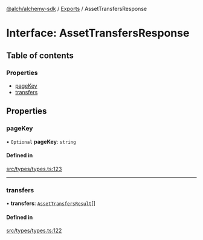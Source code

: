 [@alch/alchemy-sdk](../README.md) / [Exports](../modules.md) / AssetTransfersResponse

# Interface: AssetTransfersResponse

## Table of contents

### Properties

- [pageKey](AssetTransfersResponse.md#pagekey)
- [transfers](AssetTransfersResponse.md#transfers)

## Properties

### pageKey

• `Optional` **pageKey**: `string`

#### Defined in

[src/types/types.ts:123](https://github.com/alchemyplatform/alchemy-sdk-js/blob/0fdf0d4/src/types/types.ts#L123)

___

### transfers

• **transfers**: [`AssetTransfersResult`](AssetTransfersResult.md)[]

#### Defined in

[src/types/types.ts:122](https://github.com/alchemyplatform/alchemy-sdk-js/blob/0fdf0d4/src/types/types.ts#L122)
